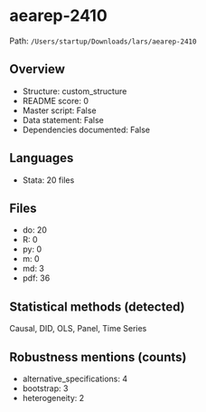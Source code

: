 # aearep-2410

Path: `/Users/startup/Downloads/lars/aearep-2410`

## Overview
- Structure: custom_structure
- README score: 0
- Master script: False
- Data statement: False
- Dependencies documented: False

## Languages
- Stata: 20 files

## Files
- do: 20
- R: 0
- py: 0
- m: 0
- md: 3
- pdf: 36

## Statistical methods (detected)
Causal, DID, OLS, Panel, Time Series

## Robustness mentions (counts)
- alternative_specifications: 4
- bootstrap: 3
- heterogeneity: 2